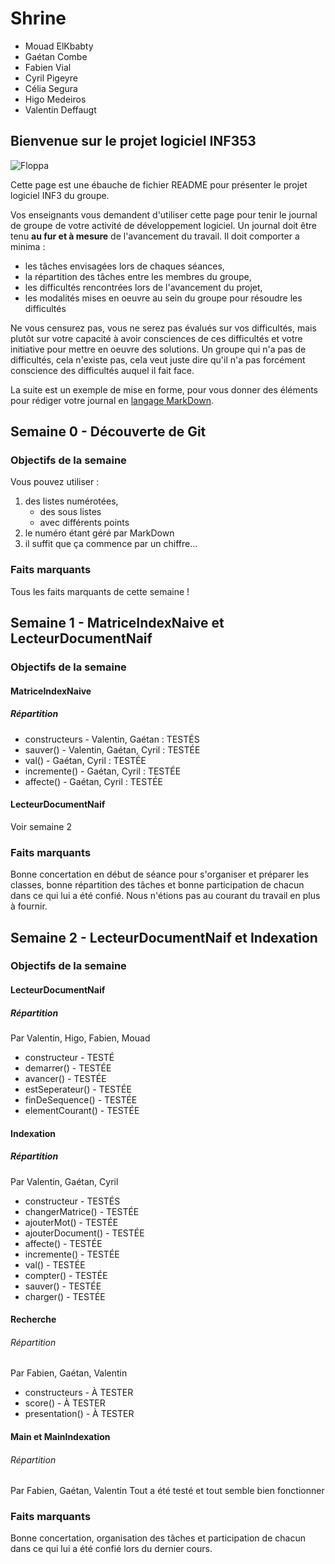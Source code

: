 # Shrine #

* Mouad ElKbabty
* Gaétan Combe
* Fabien Vial
* Cyril Pigeyre
* Célia Segura
* Higo Medeiros
* Valentin Deffaugt

## Bienvenue sur le projet logiciel INF353

![Floppa](https://i.imgur.com/sW754gk.jpg)

Cette page est une ébauche de fichier README pour présenter le projet logiciel INF3 du groupe.

Vos enseignants vous demandent d'utiliser cette page pour tenir le journal de groupe de votre activité de développement logiciel. 
Un journal doit être tenu **au fur et à mesure** de l'avancement du travail. Il doit comporter a minima :

* les tâches envisagées lors de chaques séances, 
* la répartition des tâches entre les membres du groupe, 
* les difficultés rencontrées lors de l'avancement du projet,
* les modalités mises en oeuvre au sein du groupe pour résoudre les difficultés

Ne vous censurez pas, vous ne serez pas évalués sur vos difficultés, mais plutôt sur votre capacité à avoir consciences de ces difficultés et votre initiative pour mettre en oeuvre des solutions. Un groupe qui n'a pas de difficultés, cela n'existe pas, cela veut juste dire qu'il n'a pas forcément conscience des difficultés auquel il fait face.

La suite est un exemple de mise en forme, pour vous donner des éléments pour rédiger votre journal en [langage MarkDown](https://github.com/adam-p/markdown-here/wiki/Markdown-Cheatsheet).

## Semaine 0 - Découverte de Git

### Objectifs de la semaine

Vous pouvez utiliser :

1. des listes numérotées, 
    * des sous listes
    * avec différents points
1. le numéro étant géré par MarkDown
2. il suffit que ça commence par un chiffre...

### Faits marquants

Tous les faits marquants de cette semaine !

## Semaine 1 - MatriceIndexNaive et LecteurDocumentNaif

### Objectifs de la semaine

#### MatriceIndexNaive

##### Répartition

- constructeurs - Valentin, Gaétan : TESTÉS
- sauver() - Valentin, Gaétan, Cyril : TESTÉE
- val() - Gaétan, Cyril : TESTÉE
- incremente() - Gaétan, Cyril : TESTÉE
- affecte() - Gaétan, Cyril : TESTÉE

#### LecteurDocumentNaif

Voir semaine 2

### Faits marquants

Bonne concertation en début de séance pour s'organiser et préparer les classes, bonne répartition des tâches et bonne participation de chacun dans ce qui lui a été confié. Nous n'étions pas au courant du travail en plus à fournir.

## Semaine 2 - LecteurDocumentNaif et Indexation

### Objectifs de la semaine

#### LecteurDocumentNaif

##### Répartition

Par Valentin, Higo, Fabien, Mouad
- constructeur - TESTÉ
- demarrer() - TESTÉE
- avancer() - TESTÉE
- estSeperateur() - TESTÉE
- finDeSequence() - TESTÉE
- elementCourant() - TESTÉE

#### Indexation

##### Répartition

Par Valentin, Gaétan, Cyril
- constructeur - TESTÉS
- changerMatrice() - TESTÉE
- ajouterMot() - TESTÉE
- ajouterDocument() - TESTÉE
- affecte() - TESTÉE
- incremente() - TESTÉE
- val() - TESTÉE
- compter() - TESTÉE
- sauver() - TESTÉE
- charger() - TESTÉE

#### Recherche

###### Répartition

Par Fabien, Gaétan, Valentin
- constructeurs - À TESTER
- score() - À TESTER
- presentation() - À TESTER

#### Main et MainIndexation

###### Répartition

Par Fabien, Gaétan, Valentin
Tout a été testé et tout semble bien fonctionner

### Faits marquants

Bonne concertation, organisation des tâches et participation  de chacun dans ce qui lui a été confié lors du dernier cours.   
